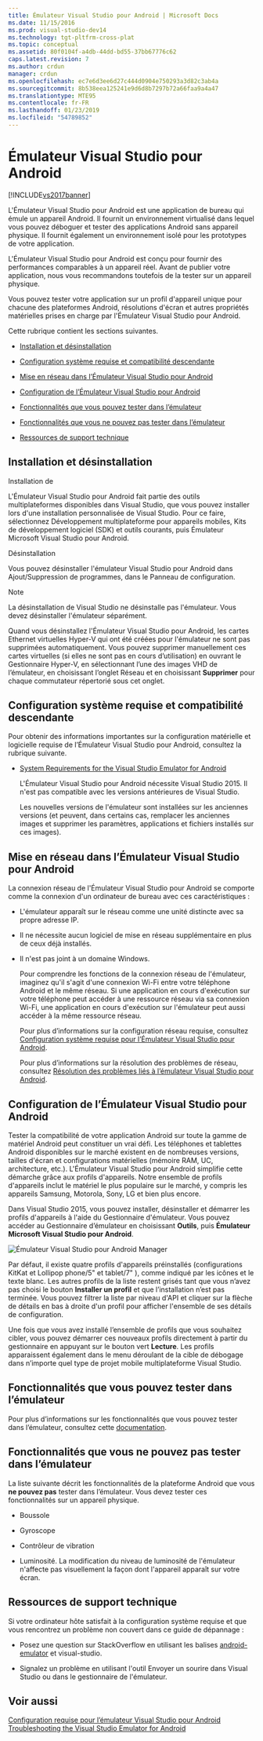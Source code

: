 ```yaml
---
title: Émulateur Visual Studio pour Android | Microsoft Docs
ms.date: 11/15/2016
ms.prod: visual-studio-dev14
ms.technology: tgt-pltfrm-cross-plat
ms.topic: conceptual
ms.assetid: 80f0104f-a4db-44dd-bd55-37bb67776c62
caps.latest.revision: 7
ms.author: crdun
manager: crdun
ms.openlocfilehash: ec7e6d3ee6d27c444d0904e750293a3d82c3ab4a
ms.sourcegitcommit: 8b538eea125241e9d6d8b7297b72a66faa9a4a47
ms.translationtype: MTE95
ms.contentlocale: fr-FR
ms.lasthandoff: 01/23/2019
ms.locfileid: "54789852"
---
```

# <a name="visual-studio-emulator-for-android"></a>Émulateur Visual Studio pour Android
[!INCLUDE[vs2017banner](../includes/vs2017banner.md)]

  
L'Émulateur Visual Studio pour Android est une application de bureau qui émule un appareil Android. Il fournit un environnement virtualisé dans lequel vous pouvez déboguer et tester des applications Android sans appareil physique. Il fournit également un environnement isolé pour les prototypes de votre application.  
  
 L'Émulateur Visual Studio pour Android est conçu pour fournir des performances comparables à un appareil réel. Avant de publier votre application, nous vous recommandons toutefois de la tester sur un appareil physique.  
  
 Vous pouvez tester votre application sur un profil d'appareil unique pour chacune des plateformes Android, résolutions d'écran et autres propriétés matérielles prises en charge par l'Émulateur Visual Studio pour Android.  
  
 Cette rubrique contient les sections suivantes.  
  
-   [Installation et désinstallation](#Installing)  
  
-   [Configuration système requise et compatibilité descendante](#Requirements)  
  
-   [Mise en réseau dans l’Émulateur Visual Studio pour Android](#Networking)  
  
-   [Configuration de l’Émulateur Visual Studio pour Android](#Configuring)  
  
-   [Fonctionnalités que vous pouvez tester dans l’émulateur](#FeaturesTest)  
  
-   [Fonctionnalités que vous ne pouvez pas tester dans l’émulateur](#FeaturesNonTest)  
  
-   [Ressources de support technique](#Support)  
  
##  <a name="Installing"></a> Installation et désinstallation  
 Installation de  
  
 L'Émulateur Visual Studio pour Android fait partie des outils multiplateformes disponibles dans Visual Studio, que vous pouvez installer lors d'une installation personnalisée de Visual Studio. Pour ce faire, sélectionnez Développement multiplateforme pour appareils mobiles, Kits de développement logiciel (SDK) et outils courants, puis Émulateur Microsoft Visual Studio pour Android.  
  
 Désinstallation  
  
 Vous pouvez désinstaller l'émulateur Visual Studio pour Android dans Ajout/Suppression de programmes, dans le Panneau de configuration.  
  
> [!NOTE]
>  La désinstallation de Visual Studio ne désinstalle pas l'émulateur. Vous devez désinstaller l'émulateur séparément.  
  
 Quand vous désinstallez l'Émulateur Visual Studio pour Android, les cartes Ethernet virtuelles Hyper-V qui ont été créées pour l'émulateur ne sont pas supprimées automatiquement. Vous pouvez supprimer manuellement ces cartes virtuelles (si elles ne sont pas en cours d’utilisation) en ouvrant le Gestionnaire Hyper-V, en sélectionnant l’une des images VHD de l’émulateur, en choisissant l’onglet Réseau et en choisissant **Supprimer** pour chaque commutateur répertorié sous cet onglet.  
  
##  <a name="Requirements"></a> Configuration système requise et compatibilité descendante  
 Pour obtenir des informations importantes sur la configuration matérielle et logicielle requise de l’Émulateur Visual Studio pour Android, consultez la rubrique suivante.  
  
- [System Requirements for the Visual Studio Emulator for Android](../cross-platform/system-requirements-for-the-visual-studio-emulator-for-android.md)  
  
  L'Émulateur Visual Studio pour Android nécessite Visual Studio 2015. Il n'est pas compatible avec les versions antérieures de Visual Studio.  
  
  Les nouvelles versions de l'émulateur sont installées sur les anciennes versions (et peuvent, dans certains cas, remplacer les anciennes images et supprimer les paramètres, applications et fichiers installés sur ces images).  
  
##  <a name="Networking"></a> Mise en réseau dans l’Émulateur Visual Studio pour Android  
 La connexion réseau de l'Émulateur Visual Studio pour Android se comporte comme la connexion d'un ordinateur de bureau avec ces caractéristiques :  
  
- L'émulateur apparaît sur le réseau comme une unité distincte avec sa propre adresse IP.  
  
- Il ne nécessite aucun logiciel de mise en réseau supplémentaire en plus de ceux déjà installés.  
  
- Il n'est pas joint à un domaine Windows.  
  
  Pour comprendre les fonctions de la connexion réseau de l'émulateur, imaginez qu'il s'agit d'une connexion Wi-Fi entre votre téléphone Android et le même réseau. Si une application en cours d'exécution sur votre téléphone peut accéder à une ressource réseau via sa connexion Wi-Fi, une application en cours d'exécution sur l'émulateur peut aussi accéder à la même ressource réseau.  
  
  Pour plus d’informations sur la configuration réseau requise, consultez [Configuration système requise pour l’Émulateur Visual Studio pour Android](../cross-platform/system-requirements-for-the-visual-studio-emulator-for-android.md).  
  
  Pour plus d’informations sur la résolution des problèmes de réseau, consultez [Résolution des problèmes liés à l’émulateur Visual Studio pour Android](../cross-platform/troubleshooting-the-visual-studio-emulator-for-android.md).  
  
##  <a name="Configuring"></a> Configuration de l’Émulateur Visual Studio pour Android  
 Tester la compatibilité de votre application Android sur toute la gamme de matériel Android peut constituer un vrai défi. Les téléphones et tablettes Android disponibles sur le marché existent en de nombreuses versions, tailles d'écran et configurations matérielles (mémoire RAM, UC, architecture, etc.). L'Émulateur Visual Studio pour Android simplifie cette démarche grâce aux profils d'appareils. Notre ensemble de profils d'appareils inclut le matériel le plus populaire sur le marché, y compris les appareils Samsung, Motorola, Sony, LG et bien plus encore.  
  
 Dans Visual Studio 2015, vous pouvez installer, désinstaller et démarrer les profils d'appareils à l'aide du Gestionnaire d'émulateur. Vous pouvez accéder au Gestionnaire d’émulateur en choisissant **Outils**, puis **Émulateur Microsoft Visual Studio pour Android**.  
  
 ![Émulateur Visual Studio pour Android Manager](../cross-platform/media/android-emu-manager.png "Android_Emu_Manager")  
  
 Par défaut, il existe quatre profils d'appareils préinstallés (configurations KitKat et Lollipop phone/5" et tablet/7" ), comme indiqué par les icônes et le texte blanc. Les autres profils de la liste restent grisés tant que vous n’avez pas choisi le bouton **Installer un profil** et que l’installation n’est pas terminée. Vous pouvez filtrer la liste par niveau d'API et cliquer sur la flèche de détails en bas à droite d'un profil pour afficher l'ensemble de ses détails de configuration.  
  
 Une fois que vous avez installé l’ensemble de profils que vous souhaitez cibler, vous pouvez démarrer ces nouveaux profils directement à partir du gestionnaire en appuyant sur le bouton vert **Lecture**. Les profils apparaissent également dans le menu déroulant de la cible de débogage dans n’importe quel type de projet mobile multiplateforme Visual Studio.  
  
##  <a name="FeaturesTest"></a> Fonctionnalités que vous pouvez tester dans l’émulateur  
 Pour plus d’informations sur les fonctionnalités que vous pouvez tester dans l’émulateur, consultez cette [documentation](http://blogs.msdn.com/b/visualstudioalm/archive/2014/11/12/introducing-visual-studio-s-emulator-for-android.aspx).  
  
##  <a name="FeaturesNonTest"></a>Fonctionnalités que vous ne pouvez pas tester dans l’émulateur  
 La liste suivante décrit les fonctionnalités de la plateforme Android que vous **ne pouvez pas** tester dans l’émulateur. Vous devez tester ces fonctionnalités sur un appareil physique.  
  
-   Boussole  
  
-   Gyroscope  
  
-   Contrôleur de vibration  
  
-   Luminosité. La modification du niveau de luminosité de l'émulateur n'affecte pas visuellement la façon dont l'appareil apparaît sur votre écran.  
  
##  <a name="Support"></a> Ressources de support technique  
 Si votre ordinateur hôte satisfait à la configuration système requise et que vous rencontrez un problème non couvert dans ce guide de dépannage :  
  
-   Posez une question sur StackOverflow en utilisant les balises [android-emulator](http://stackoverflow.com/questions/tagged/android-emulator) et visual-studio.  
  
-   Signalez un problème en utilisant l'outil Envoyer un sourire dans Visual Studio ou dans le gestionnaire de l'émulateur.  
  
## <a name="see-also"></a>Voir aussi  
 [Configuration requise pour l’émulateur Visual Studio pour Android](../cross-platform/system-requirements-for-the-visual-studio-emulator-for-android.md)   
 [Troubleshooting the Visual Studio Emulator for Android](../cross-platform/troubleshooting-the-visual-studio-emulator-for-android.md)
